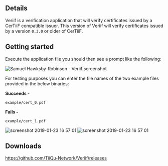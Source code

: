 ## Details

Veriif is a verification application that will verify certificates issued by a CerTiiF compatible issuer. This version of Veriif will verify certificates issued by a version `0.3.0` or older of CerTiiF.

## Getting started
Execute the application file you should then see a prompt like the following:

![Samuel Hawksby-Robinson - Veriif screenshot](https://user-images.githubusercontent.com/5702426/51871815-5b243980-234f-11e9-9f3b-9f5ddf770278.png)

For testing purposes you can enter the file names of the two example files provided in the below binaries:

**Succeeds -**
```
example/cert_0.pdf
```

**Fails -**
```
example/cert_1.pdf
```

![screenshot 2019-01-23 16 57 01](https://user-images.githubusercontent.com/5702426/51871818-5e1f2a00-234f-11e9-9834-140c81709d09.png)
![screenshot 2019-01-23 16 57 01](https://user-images.githubusercontent.com/5702426/51871825-624b4780-234f-11e9-9fd8-2fc7deed6503.png)

## Downloads

https://github.com/TiiQu-Network/Veriif/releases
